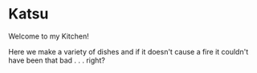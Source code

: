 # Katsu
Welcome to my Kitchen! 

Here we make a variety of dishes and if it doesn't cause a fire it couldn't have been that bad . . . right?
